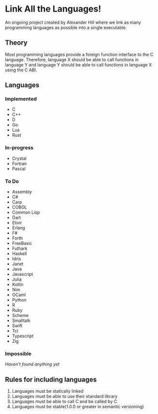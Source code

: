# Link All the Languages!

An ongoing project created by Alexander Hill where we link as many programming languages as possible into a single executable.

## Theory

Most programming languages provide a foreign function interface to the C language. Therefore, language X should be able to call functions in language Y and language Y should be able to call functions in language X using the C ABI.

## Languages

### Implemented

- C
- C++
- D
- Go
- Lua
- Rust

### In-progress

- Crystal
- Fortran
- Pascal

### To Do

- Assembly
- C#
- Carp
- COBOL
- Common Lisp
- Dart
- Elixir
- Erlang
- F#
- Forth
- FreeBasic
- Futhark
- Haskell
- Idris
- Janet
- Java
- Javascript
- Julia
- Kotlin
- Nim
- OCaml
- Python
- R
- Ruby
- Scheme
- Smalltalk
- Swift
- Tcl
- Typescript
- Zig

### Impossible

*Haven't found anything yet*

## Rules for including languages

1. Languages must be statically linked
2. Languages must be able to use their standard library
3. Languages must be able to call C and be called by C
4. Languages must be stable(1.0.0 or greater in semantic versioning)